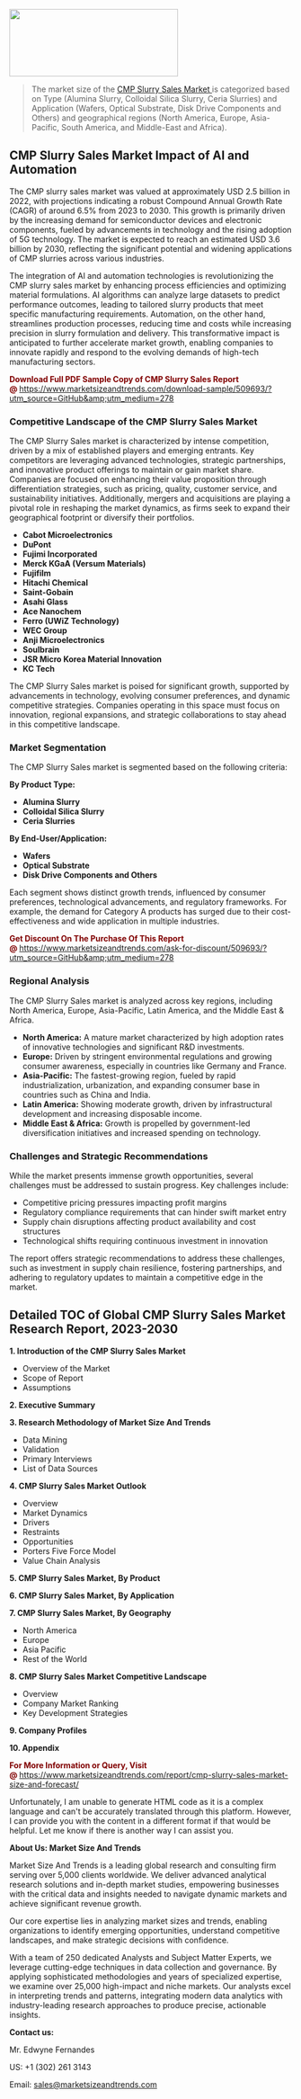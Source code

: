 <img src="https://100x100musica.es/wp-content/uploads/2024/12/Verified-Market-Reports-4-300x120.jpg" alt="" width="300" height="120" class="alignnone size-medium wp-image-100382" /><blockquote><p>The market size of the <a href="https://www.marketsizeandtrends.com/download-sample/509693/?utm_source=GitHub&amp;utm_medium=278" target="_blank">CMP Slurry Sales Market </a>is categorized based on Type (Alumina Slurry, Colloidal Silica Slurry, Ceria Slurries) and Application (Wafers, Optical Substrate, Disk Drive Components and Others) and geographical regions (North America, Europe, Asia-Pacific, South America, and Middle-East and Africa).</p></blockquote><p><h2>CMP Slurry Sales Market Impact of AI and Automation</h2><p>The CMP slurry sales market was valued at approximately USD 2.5 billion in 2022, with projections indicating a robust Compound Annual Growth Rate (CAGR) of around 6.5% from 2023 to 2030. This growth is primarily driven by the increasing demand for semiconductor devices and electronic components, fueled by advancements in technology and the rising adoption of 5G technology. The market is expected to reach an estimated USD 3.6 billion by 2030, reflecting the significant potential and widening applications of CMP slurries across various industries.</p><p>The integration of AI and automation technologies is revolutionizing the CMP slurry sales market by enhancing process efficiencies and optimizing material formulations. AI algorithms can analyze large datasets to predict performance outcomes, leading to tailored slurry products that meet specific manufacturing requirements. Automation, on the other hand, streamlines production processes, reducing time and costs while increasing precision in slurry formulation and delivery. This transformative impact is anticipated to further accelerate market growth, enabling companies to innovate rapidly and respond to the evolving demands of high-tech manufacturing sectors.</p></p><p><strong><span style="color: #800000;">Download Full PDF Sample Copy of CMP Slurry Sales Report @</span>&nbsp;</strong><a href="https://www.marketsizeandtrends.com/download-sample/509693/?utm_source=GitHub&amp;utm_medium=278">https://www.marketsizeandtrends.com/download-sample/509693/?utm_source=GitHub&amp;utm_medium=278</a></p><h3>Competitive Landscape of the CMP Slurry Sales Market</h3><p>The CMP Slurry Sales market is characterized by intense competition, driven by a mix of established players and emerging entrants. Key competitors are leveraging advanced technologies, strategic partnerships, and innovative product offerings to maintain or gain market share. Companies are focused on enhancing their value proposition through differentiation strategies, such as pricing, quality, customer service, and sustainability initiatives. Additionally, mergers and acquisitions are playing a pivotal role in reshaping the market dynamics, as firms seek to expand their geographical footprint or diversify their portfolios.</p><p><strong><p><ul><li>Cabot Microelectronics </li><li> DuPont </li><li> Fujimi Incorporated </li><li> Merck KGaA (Versum Materials) </li><li> Fujifilm </li><li> Hitachi Chemical </li><li> Saint-Gobain </li><li> Asahi Glass </li><li> Ace Nanochem </li><li> Ferro (UWiZ Technology) </li><li> WEC Group </li><li> Anji Microelectronics </li><li> Soulbrain </li><li> JSR Micro Korea Material Innovation </li><li> KC Tech</p></li></ul></p></strong></p><p>The CMP Slurry Sales market is poised for significant growth, supported by advancements in technology, evolving consumer preferences, and dynamic competitive strategies. Companies operating in this space must focus on innovation, regional expansions, and strategic collaborations to stay ahead in this competitive landscape.</p><h3>Market Segmentation</h3><p>The CMP Slurry Sales market is segmented based on the following criteria:</p><p><strong>By Product Type:</strong></p><p><strong><p><ul><li>Alumina Slurry </li><li> Colloidal Silica Slurry </li><li> Ceria Slurries</p></li></ul></p></strong></p><p><strong>By End-User/Application:</strong></p><p><strong><p><ul><li>Wafers </li><li> Optical Substrate </li><li> Disk Drive Components and Others</p></li></ul></p></strong></p><p>Each segment shows distinct growth trends, influenced by consumer preferences, technological advancements, and regulatory frameworks. For example, the demand for Category A products has surged due to their cost-effectiveness and wide application in multiple industries.</p><p><strong><span style="color: #800000;">Get Discount On The Purchase Of This Report @&nbsp;</span></strong><a href="https://www.marketsizeandtrends.com/ask-for-discount/509693/?utm_source=GitHub&amp;utm_medium=278">https://www.marketsizeandtrends.com/ask-for-discount/509693/?utm_source=GitHub&amp;utm_medium=278</a></p><h3>Regional Analysis</h3><p>The CMP Slurry Sales market is analyzed across key regions, including North America, Europe, Asia-Pacific, Latin America, and the Middle East &amp; Africa.</p><ul><li><strong>North America:</strong> A mature market characterized by high adoption rates of innovative technologies and significant R&amp;D investments.</li><li><strong>Europe:</strong> Driven by stringent environmental regulations and growing consumer awareness, especially in countries like Germany and France.</li><li><strong>Asia-Pacific:</strong> The fastest-growing region, fueled by rapid industrialization, urbanization, and expanding consumer base in countries such as China and India.</li><li><strong>Latin America:</strong> Showing moderate growth, driven by infrastructural development and increasing disposable income.</li><li><strong>Middle East &amp; Africa:</strong> Growth is propelled by government-led diversification initiatives and increased spending on technology.</li></ul><h3>Challenges and Strategic Recommendations</h3><p>While the market presents immense growth opportunities, several challenges must be addressed to sustain progress. Key challenges include:</p><ul><li>Competitive pricing pressures impacting profit margins</li><li>Regulatory compliance requirements that can hinder swift market entry</li><li>Supply chain disruptions affecting product availability and cost structures</li><li>Technological shifts requiring continuous investment in innovation</li></ul><p>The report offers strategic recommendations to address these challenges, such as investment in supply chain resilience, fostering partnerships, and adhering to regulatory updates to maintain a competitive edge in the market.</p><h2>Detailed TOC of Global CMP Slurry Sales Market Research Report, 2023-2030</h2><p><strong>1. Introduction of the CMP Slurry Sales Market</strong></p><ul><li>Overview of the Market</li><li>Scope of Report</li><li>Assumptions&nbsp;</li></ul><p><strong>2. Executive Summary</strong></p><p><strong>3. Research Methodology of <strong>Market Size And Trends</strong></strong></p><ul><li>Data Mining</li><li>Validation</li><li>Primary Interviews</li><li>List of Data Sources&nbsp;</li></ul><p><strong>4. CMP Slurry Sales Market Outlook</strong></p><ul><li>Overview</li><li>Market Dynamics</li><li>Drivers</li><li>Restraints</li><li>Opportunities</li><li>Porters Five Force Model</li><li>Value Chain Analysis&nbsp;</li></ul><p><strong>5. CMP Slurry Sales Market, By Product</strong></p><p><strong>6. CMP Slurry Sales Market, By Application</strong></p><p><strong>7. CMP Slurry Sales Market, By Geography</strong></p><ul><li>North America</li><li>Europe</li><li>Asia Pacific</li><li>Rest of the World&nbsp;</li></ul><p><strong>8. CMP Slurry Sales Market Competitive Landscape</strong></p><ul><li>Overview</li><li>Company Market Ranking</li><li>Key Development Strategies&nbsp;</li></ul><p><strong>9. Company Profiles</strong></p><p><strong>10. Appendix</strong></p><p><strong><span style="color: #800000;">For More Information or Query, Visit @&nbsp;</span></strong><a href="https://www.marketsizeandtrends.com/report/cmp-slurry-sales-market-size-and-forecast/">https://www.marketsizeandtrends.com/report/cmp-slurry-sales-market-size-and-forecast/</a></p><p>Unfortunately, I am unable to generate HTML code as it is a complex language and can't be accurately translated through this platform. However, I can provide you with the content in a different format if that would be helpful. Let me know if there is another way I can assist you.</p><p><strong>About Us:&nbsp;Market Size And Trends</strong></p><p>Market Size And Trends&nbsp;is a leading global research and consulting firm serving over 5,000 clients worldwide. We deliver advanced analytical research solutions and in-depth market studies, empowering businesses with the critical data and insights needed to navigate dynamic markets and achieve significant revenue growth.</p><p>Our core expertise lies in analyzing market sizes and trends, enabling organizations to identify emerging opportunities, understand competitive landscapes, and make strategic decisions with confidence.</p><p>With a team of 250 dedicated Analysts and Subject Matter Experts, we leverage cutting-edge techniques in data collection and governance. By applying sophisticated methodologies and years of specialized expertise, we examine over 25,000 high-impact and niche markets. Our analysts excel in interpreting trends and patterns, integrating modern data analytics with industry-leading research approaches to produce precise, actionable insights.</p><p><strong>Contact us:</strong></p><p>Mr. Edwyne Fernandes</p><p>US: +1 (302) 261 3143</p><p>Email: <a href="mailto:sales@marketsizeandtrends.com">sales@marketsizeandtrends.com</a>&nbsp;</p>
